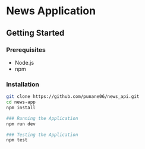 # News Application

## Getting Started

### Prerequisites
- Node.js
- npm

### Installation
```bash
git clone https://github.com/punane06/news_api.git
cd news-app
npm install

### Running the Application
npm run dev

### Testing the Application
npm test